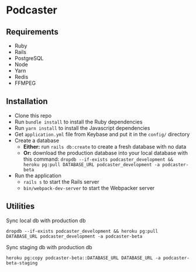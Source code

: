 # Podcaster

## Requirements

- Ruby
- Rails
- PostgreSQL
- Node
- Yarn
- Redis
- FFMPEG

## Installation

- Clone this repo
- Run `bundle install` to install the Ruby dependencies 
- Run `yarn install` to install the Javascript dependencies
- Get `application.yml` file from Keybase and put it in the `config/` directory
- Create a database
  - **Either:** run `rails db:create` to create a fresh database with no data
  - **Or:** download the production database into your local database with this command: `dropdb --if-exists podcaster_development && heroku pg:pull DATABASE_URL podcaster_development -a podcaster-beta`
- Run the application
  - `rails s` to start the Rails server
  - `bin/webpack-dev-server` to start the Webpacker server

## Utilities

Sync local db with production db

```
dropdb --if-exists podcaster_development && heroku pg:pull DATABASE_URL podcaster_development -a podcaster-beta
```

Sync staging db with production db

```
heroku pg:copy podcaster-beta::DATABASE_URL DATABASE_URL -a podcaster-beta-staging
```
